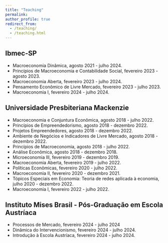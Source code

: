```yaml
---
title: "Teaching"
permalink:
author_profile: true
redirect_from: 
  - /teaching/
  - /teaching.html
---
```


## Ibmec-SP

* Macroeconomia Dinâmica, agosto 2021 - julho 2024.
* Princípios de Macroeconomia e Contabilidade Social, fevereiro 2023 - agosto 2023.
* Macroeconomia Aberta, fevereiro 2023 - julho 2024.
* Pensamento Econômico de Livre Mercado, fevereiro 2023 - julho 2023.
* Macroeconomia I, fevereiro 2024 - julho 2024.

## Universidade Presbiteriana Mackenzie

* Macroeconomia e Conjuntura Econômica, agosto 2018 - julho 2022.
* Princípios de Empreendedorismo, agosto 2018 - dezembro 2022.
* Projetos Empreendedores, agosto 2018 - dezembro 2022.
* Ambiente de Negócios e Indicadores de Livre Mercado, agosto 2018 - dezembro 2022.
* Princípios de Macroeconomia, agosto 2018 - julho 2022.
* Análise Econômica, agosto 2018 - dezembro 2018.
* Microeconomia III, fevereiro 2019 - dezembro 2019.
* Macroeconomia Aberta, fevereiro 2019 - julho 2022.
* Políticas Econômicas, fevereiro 2020 - julho 2022.
* Macroeconomia II, fevereiro 2020 - dezembro 2021.
* Tópicos Especiais em Economia: Teoria de redes aplicada à economia, julho 2020 - dezembro 2022.
*  Macroeconomia I, fevereiro 2022 - julho 2022.

## Instituto Mises Brasil - Pós-Graduação em Escola Austríaca

* Processos de Mercado, fevereiro 2024 - julho 2024
* Dinâmica do Intervencionismo, fevereiro 2024 - julho 2024.
* Introdução à Escola Austríaca, fevereiro 2024 - julho 2024.
